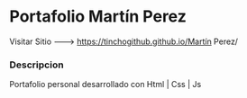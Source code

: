 # Portafolio Martín Perez

Visitar Sitio ---> https://tinchogithub.github.io/Martín Perez/

### Descripcion

Portafolio personal desarrollado con Html | Css | Js

